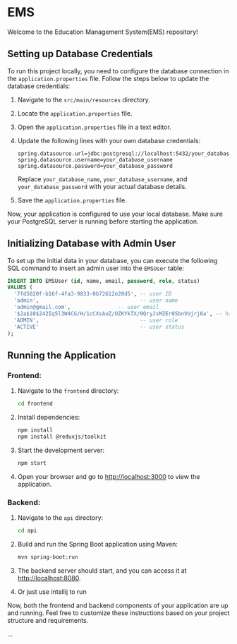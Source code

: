 # EMS

Welcome to the Education Management System(EMS) repository!

## Setting up Database Credentials

To run this project locally, you need to configure the database connection in the `application.properties` file. Follow the steps below to update the database credentials:

1. Navigate to the `src/main/resources` directory.

2. Locate the `application.properties` file.

3. Open the `application.properties` file in a text editor.

4. Update the following lines with your own database credentials:

    ```properties
    spring.datasource.url=jdbc:postgresql://localhost:5432/your_database_name
    spring.datasource.username=your_database_username
    spring.datasource.password=your_database_password
    ```

    Replace `your_database_name`, `your_database_username`, and `your_database_password` with your actual database details.

5. Save the `application.properties` file.

Now, your application is configured to use your local database. Make sure your PostgreSQL server is running before starting the application.

## Initializing Database with Admin User

To set up the initial data in your database, you can execute the following SQL command to insert an admin user into the `EMSUser` table:

```sql
INSERT INTO EMSUser (id, name, email, password, role, status)
VALUES (
  '7fd5020f-b16f-4fa3-9833-0b72612e28d5', -- user ID
  'admin',                                -- user name
  'admin@gmail.com',               -- user email
  '$2a$10$242Iq5l3W4CG/H/1cCXsAuZ/OZKYkTX/0QryJsMZEr0SbnVUjrj6a', -- hashed password (original password : 123456)
  'ADMIN',                                -- user role
  'ACTIVE'                                -- user status
);
```
## Running the Application

### Frontend:

1. Navigate to the `frontend` directory:

    ```bash
    cd frontend
    ```

2. Install dependencies:

    ```bash
    npm install
    npm install @reduxjs/toolkit
    ```

3. Start the development server:

    ```bash
    npm start
    ```

4. Open your browser and go to [http://localhost:3000](http://localhost:3000) to view the application.

### Backend:

1. Navigate to the `api` directory:

    ```bash
    cd api
    ```

2. Build and run the Spring Boot application using Maven:

    ```bash
    mvn spring-boot:run
    ```

3. The backend server should start, and you can access it at [http://localhost:8080](http://localhost:8080).
4. Or just use intellij to run

Now, both the frontend and backend components of your application are up and running. Feel free to customize these instructions based on your project structure and requirements.


...

